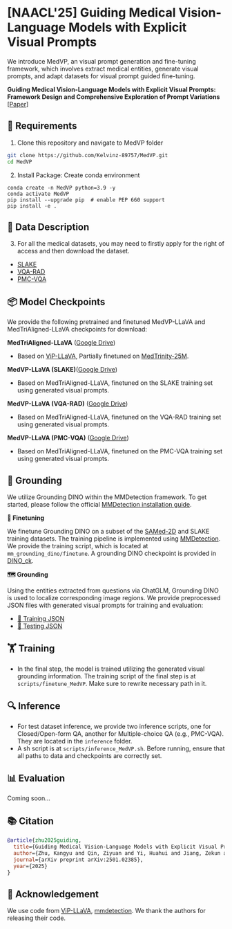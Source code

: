 # [NAACL'25] Guiding Medical Vision-Language Models with Explicit Visual Prompts

We introduce MedVP, an visual prompt generation and fine-tuning framework, which involves extract medical entities, generate visual prompts, and adapt datasets for visual prompt guided fine-tuning.

**Guiding Medical Vision-Language Models with Explicit Visual Prompts: Framework Design and Comprehensive Exploration of Prompt Variations** [[Paper](https://arxiv.org/pdf/2501.02385)] <br>

## 🌟 Requirements
1. Clone this repository and navigate to MedVP folder
```bash
git clone https://github.com/Kelvinz-89757/MedVP.git
cd MedVP
```

2. Install Package: Create conda environment

```Shell
conda create -n MedVP python=3.9 -y
conda activate MedVP
pip install --upgrade pip  # enable PEP 660 support
pip install -e .

```

## 📖 Data Description

3. For all the medical datasets, you may need to firstly apply for the right of access and then download the dataset.
- [SLAKE](https://www.med-vqa.com/slake/)
- [VQA-RAD](https://huggingface.co/datasets/flaviagiammarino/vqa-rad)
- [PMC-VQA](https://huggingface.co/datasets/RadGenome/PMC-VQA)

## 📦 Model Checkpoints

We provide the following pretrained and finetuned MedVP-LLaVA and MedTriAligned-LLaVA checkpoints for download:

**MedTriAligned-LLaVA** ([Google Drive](https://drive.google.com/drive/folders/1RHGNqs7kFyfTxfLTCm_Lzya5gNy5ih4i?usp=drive_link))
- Based on [ViP-LLaVA](https://github.com/WisconsinAIVision/ViP-LLaVA), Partially finetuned on [MedTrinity-25M](https://huggingface.co/datasets/UCSC-VLAA/MedTrinity-25M).


**MedVP-LLaVA (SLAKE)**([Google Drive](https://drive.google.com/drive/folders/16mPfdzN3i3G4P2XgPUMoOP96dXYz2Tb4?usp=drive_link))
- Based on MedTriAligned-LLaVA, finetuned on the SLAKE training set using generated visual prompts.

**MedVP-LLaVA (VQA-RAD)** ([Google Drive](https://drive.google.com/drive/folders/1hSde7t1FQr1mWHZ3YtN3n0bCYQyu3Tt5?usp=drive_link))
- Based on MedTriAligned-LLaVA, finetuned on the VQA-RAD training set using generated visual prompts.

**MedVP-LLaVA (PMC-VQA)** ([Google Drive](https://drive.google.com/drive/folders/12bn4JpeEd4gRHfnD7ILavFilsIEwe-fN?usp=drive_link))
- Based on MedTriAligned-LLaVA, finetuned on the PMC-VQA training set using generated visual prompts.

## 🧭 Grounding

We utilize Grounding DINO within the MMDetection framework. To get started, please follow the official [MMDetection installation guide](https://mmdetection.readthedocs.io/en/latest/get_started.html).

**🔧 Finetuning**

We finetune Grounding DINO on a subset of the [SAMed-2D]( https://huggingface.co/datasets/OpenGVLab/SA-Med2D-20M ) and SLAKE training datasets. The training pipeline is implemented using [MMDetection](https://github.com/open-mmlab/mmdetection). We provide the training script, which is located at `mm_grounding_dino/finetune`. A grounding DINO checkpoint is provided in [DINO_ck](https://drive.google.com/file/d/1o43K0aHxSFe-O9wTX7sEVXtDyq_8LIkk/view?usp=drive_link).


**🗺️ Grounding**

Using the entities extracted from questions via ChatGLM, Grounding DINO is used to localize corresponding image regions. We provide preprocessed JSON files with generated visual prompts for training and evaluation:
- [🔗 Training JSON](https://drive.google.com/drive/folders/1RzkLMrjPZJt35zKu9dd41sDxNYZTSgPW?usp=drive_link)
- [🔗 Testing JSON](https://drive.google.com/drive/folders/1Gutn102szQF9jXo31ylpGrj6zPLhqY0r?usp=drive_link)


## 🏋️ Training
- In the final step, the model is trained utilizing the generated visual grounding information. The training script of the final step is at `scripts/finetune_MedVP`. Make sure to rewrite necessary path in it.

## 🔍 Inference

- For test dataset inference, we provide two inference scripts, one for Closed/Open-form QA, another for Multiple-choice QA (e.g., PMC-VQA). They are located in the `inference` folder.
- A sh script is at `scripts/inference_MedVP.sh`. Before running, ensure that all paths to data and checkpoints are correctly set.

## 📊 Evaluation

Coming soon...

## 📚 Citation

```bibtex
@article{zhu2025guiding,
  title={Guiding Medical Vision-Language Models with Explicit Visual Prompts: Framework Design and Comprehensive Exploration of Prompt Variations},
  author={Zhu, Kangyu and Qin, Ziyuan and Yi, Huahui and Jiang, Zekun and Lao, Qicheng and Zhang, Shaoting and Li, Kang},
  journal={arXiv preprint arXiv:2501.02385},
  year={2025}
}
```

## 🙏 Acknowledgement
We use code from [ViP-LLaVA](https://github.com/WisconsinAIVision/ViP-LLaVA), [mmdetection](https://github.com/open-mmlab/mmdetection). We thank the authors for releasing their code.
